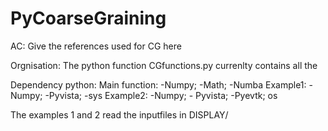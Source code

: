 # PyCoarseGraining

AC: Give the references used for CG here


Orgnisation: The python function CGfunctions.py currenlty contains all the

Dependency python: 
Main function: -Numpy; -Math; -Numba
Example1: -Numpy; -Pyvista; -sys
Example2: -Numpy; - Pyvista; -Pyevtk; os

The examples 1 and 2 read the inputfiles in DISPLAY/ 
                                  
